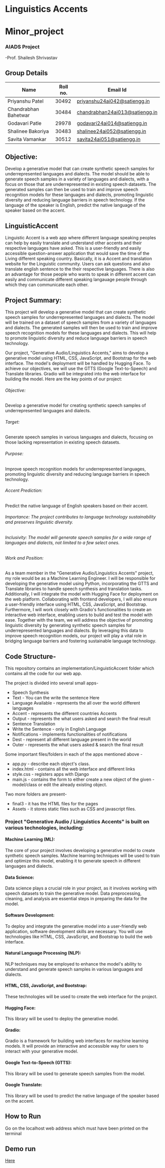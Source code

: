 # Linguistics Accents
# Minor_project
### AIADS Project
-Prof. Shailesh Shrivastav

## Group Details
| Name | Roll no. | Email Id | 
| --- | --- | --- |
|Priyanshu Patel | 30492 |priyanshu24ai042@satiengg.in |
|Chandrabhan Bahetwar | 30484 |chandrabhan24ai013@satiengg.in |
|Godavari Patle | 29978 |godavari24ai014@satiengg.in |
|Shalinee Bakoriya | 30483 | shalinee24ai052@satiengg.in |
|Savita Vamankar | 30512 | savita24ai051@satiengg.in |

## Objective:

Develop a generative model that can create synthetic speech samples for underrepresented languages and dialects.
The model should be able to generate speech samples in a variety of languages and dialects, with a focus on those that are underrepresented in existing speech datasets.
The generated samples can then be used to train and improve speech recognition models for these languages and dialects, promoting linguistic diversity and reducing language barriers in speech technology.
If the language of the speaker is English, predict the native language of the speaker based on the accent.

## LinguisticAccent
Linguistic Accent is a web app where different language speaking peoples can help by easily translate and understand other accents and their respective languages have asked. This is a user-friendly and easily accessible question-answer application that would save the time of the Living different speaking country. Basically, it is a Accent and translation website for the Linguistic community. Users can ask questions and also translate english sentence to the their respective languages. There is also an advantage for those people who wants to speak in different accent can easily and communicate different speaking langauage people through which they can communicate each other.

## Project Summary:

This project will develop a generative model that can create synthetic speech samples for underrepresented languages and dialects. The model will be trained on a dataset of speech samples from a variety of languages and dialects. The generated samples will then be used to train and improve speech recognition models for these languages and dialects. This will help to promote linguistic diversity and reduce language barriers in speech technology.

Our project, "Generative Audio/Linguistics Accents," aims to develop a generative model using HTML, CSS, JavaScript, and Bootstrap for the web interface. The model's deployment will be handled by Hugging Face. To achieve our objectives, we will use the GTTS (Google Text-to-Speech) and Translate libraries. Gradio will be integrated into the web interface for building the model. Here are the key points of our project:

###### Objective: 
Develop a generative model for creating synthetic speech samples of underrepresented languages and dialects.
###### Target: 
Generate speech samples in various languages and dialects, focusing on those lacking representation in existing speech datasets.
###### Purpose:
Improve speech recognition models for underrepresented languages, promoting linguistic diversity and reducing language barriers in speech technology.
###### Accent Prediction:
Predict the native language of English speakers based on their accent.
###### Importance: The project contributes to language technology sustainability and preserves linguistic diversity.
###### Inclusivity: The model will generate speech samples for a wide range of languages and dialects, not limited to a few select ones.
###### Work and Position:

As a team member in the "Generative Audio/Linguistics Accents" project, my role would be as a Machine Learning Engineer. I will be responsible for developing the generative model using Python, incorporating the GTTS and Translate libraries to handle speech synthesis and translation tasks. Additionally, I will integrate the model with Hugging Face for deployment on the web platform. Collaborating with frontend developers, I will also ensure a user-friendly interface using HTML, CSS, JavaScript, and Bootstrap. Furthermore, I will work closely with Gradio's functionalities to create an interactive web interface, enabling users to build and test the model with ease.
Together with the team, we will address the objective of promoting linguistic diversity by generating synthetic speech samples for underrepresented languages and dialects. By leveraging this data to improve speech recognition models, our project will play a vital role in bridging language barriers and fostering sustainable language technology.

## Code Structure-

This repository contains an implementation/LinguisticAccent folder which contains all the code for our web app.

The project is divided into several small apps-
- Speech Synthesis
- Text - You can the write the sentence Here
- Language Available - represents the all over the world different languages 
- Accent - represents the different countries Accents
- Output - represents the what users asked and search the final result
- Sentence Translation
- Write the Sentence - only in English Language 
- Notifications - implements functionalities of notifications
- Dest - represent all different language present in the world 
- Outer - represents the what users asked & search the final result


Some important files/folders in each of the apps mentioned above -
- app.py - describe each object's class.
- index.html - contains all the web interface and different links
- style.css - registers apps with Django
- main.js - contains the form to either create a new object of the given - model/class or edit the already existing object.

Two more folders are present-
- final3 - it has the HTML files for the pages
- Assets - it stores static files such as CSS and javascript files.
  
 ### Project "Generative Audio / Linguistics Accents" is built on various technologies, including:

#### Machine Learning (ML):
The core of your project involves developing a generative model to create synthetic speech samples. Machine learning techniques will be used to train and optimize this model, enabling it to generate speech in different languages and dialects.
#### Data Science: 
Data science plays a crucial role in your project, as it involves working with speech datasets to train the generative model. Data preprocessing, cleaning, and analysis are essential steps in preparing the data for the model.

#### Software Development: 
To deploy and integrate the generative model into a user-friendly web application, software development skills are necessary. You will use technologies like HTML, CSS, JavaScript, and Bootstrap to build the web interface.

#### Natural Language Processing (NLP):
NLP techniques may be employed to enhance the model's ability to understand and generate speech samples in various languages and dialects.  

#### HTML, CSS, JavaScript, and Bootstrap:
These technologies will be used to create the web interface for the project.
#### Hugging Face: 
This library will be used to deploy the generative model.
#### Gradio: 
Gradio is a framework for building web interfaces for machine learning models. It will provide an interactive and accessible way for users to interact with your generative model.
#### Google Text-to-Speech (GTTS):
This library will be used to generate speech samples from the model.
#### Google Translate:
This library will be used to predict the native language of the speaker based on the accent.


## How to Run 

Go on the localhost web address which must have been printed on the terminal

## Demo run
[Here](https://huggingface.co/spaces/priyanshu02/Generative-Audio)

